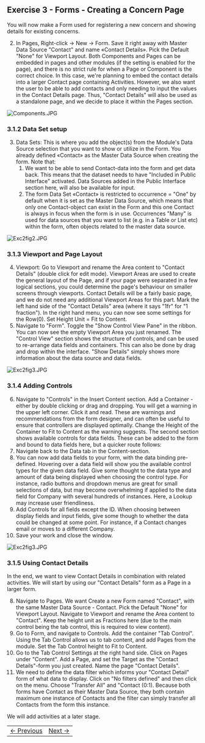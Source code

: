 ## Exercise 3 - Forms - Creating a Concern Page

You will now make a Form used for registering a new concern and showing details for existing concerns.



2. In Pages, Right-click -> New ->  Form. Save it right away with Master Data Source "Contact" and name «Contact Details». Pick the Default "None" for Viewport Layout. Both Components and Pages can be embedded in pages and other modules (if the setting is enabled for the page), and there is no strict rule for when a Page or Component is the correct choice. In this case, we're planning to embed the contact details into a larger Contact page containing Activities. However, we also want the user to be able to add contacts and only needing to input the values in the Contact Details page. Thus, "Contact Details" will also be used as a standalone page, and we decide to place it within the Pages section.

![Components.JPG](media/components.JPG)

### 3.1.2 Data Set setup
3. Data Sets: This is where you add the object(s) from the Module's Data Source selection that you want to show or utilize in the Form. You already defined «Contact» as the Master Data Source when creating the form. Note that:
   1. We want to be able to send Contact-data into the form and get data back. This means that the dataset needs to have "Included in Public Interface" activated. Data Sources added in the Public Interface section here, will also be available for input.
   2. The form Data Set «Contact» is restricted to occurrence = "One" by default when it is set as the Master Data Source, which means that only one Contact-object can exist in the Form and this one Contact is always in focus when the form is in use. Occurrences "Many" is used for data sources that you want to list (e.g. in a Table or List etc) within the form, often objects related to the master data source.

![Exc2fig2.JPG](media/3.1.2.PNG)

### 3.1.3 Viewport and Page Layout
4. Viewport: Go to Viewport and rename the Area content to "Contact Details" (double click for edit mode). Viewport Areas are used to create the general layout of the Page, and if your page were separated in a few logical sections, you could determine the page's behaviour on smaller screens through viewports. Contact Details will be a fairly basic page, and we do not need any additional Viewport Areas for this part. Mark the left hand side of the "Contact Details" area (where it says "1fr" for "1 fraction"). In the right hand menu, you can now see some settings for the Row(0). Set Height Unit = Fit to Content.
5. Navigate to "Form". Toggle the "Show Control View Pane" in the ribbon. You can now see the empty Viewport Area you just renamed. The "Control View" section shows the structure of controls, and can be used to re-arrange data fields and containers. This can also be done by drag and drop within the interface. "Show Details" simply shows more information about the data source and data fields.

![Exc2fig3.JPG](media/Exc2fig3.JPG)

### 3.1.4 Adding Controls
6. Navigate to "Controls" in the Insert Content section. Add a Container - either by double clicking or drag and dropping. You will get a warning in the upper left corner. Click it and read. These are warnings and recommendations from the form designer, and can often be useful to ensure that controllers are displayed optimally. Change the Height of the Container to Fit to Content as the warning suggests. The second section shows available controls for data fields. These can be added to the form and bound to data fields here, but a quicker route follows:
  1. Navigate back to the Data tab in the Content-section.
  2. You can now add data fields to your form, with the data binding pre-defined. Hovering over a data field will show you the available control types for the given data field. Give some thought to the data type and amount of data being displayed when choosing the control type. For instance, radio buttons and dropdown menus are great for small selections of data, but may become overwhelming if applied to the data field for Company with several hundreds of instances. Here, a Lookup may increase user friendliness.
7. Add Controls for all fields except the ID. When choosing between display fields and input fields, give some though to whether the data could be changed at some point. For instance, if a Contact changes email or moves to a different Company.
8. Save your work and close the window.


  ![Exc2fig3.JPG](media/Exc2fig4.JPG)



### 3.1.5 Using Contact Details
In the end, we want to view Contact Details in combination with related activities.
We will start by using our "Contact Details" form as a Page in a larger form.  

8. Navigate to Pages. We want Create a new Form named "Contact", with the same Master Data Source - Contact. Pick the Default "None" for Viewport Layout. Navigate to Viewport and rename the Area content to "Contact". Keep the height unit as Fractions here (due to the main control being the tab control, this is required to view content).
9. Go to Form, and navigate to Controls. Add the container "Tab Control". Using the Tab Control allows us to tab content, and add Pages from the module. Set the Tab Control height to Fit to Content.
10. Go to the Tab Control Settings at the right hand side. Click on Pages under "Content". Add a Page, and set the Target as the "Contact Details"-form you just created. Name the page "Contact Details".
11. We need to define the data filter which informs your "Contact Detail" form of what data to display. Click on "No filters defined" and then click on the menu. Choose "Transfer All" and "Contact (0:1). Because both forms have Contact as their Master Data Source, they both contain maximum one instance of Contacts and the filter can simply transfer all Contacts from the form this instance.

We will add activities at a later stage.






<table>
   <tr><td><a href="exercise-02-2.md"><- Previous</a></td><td align="right"><a href="exercise-03-2.md">Next -></a></td></tr>
</table>

